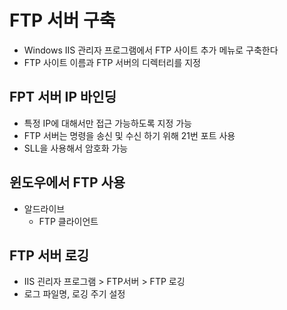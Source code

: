 # FTP 서버 구축
- Windows IIS 관리자 프로그램에서 FTP 사이트 추가 메뉴로 구축한다 
- FTP 사이트 이름과 FTP 서버의 디렉터리를 지정 

## FPT 서버 IP 바인딩
- 특정 IP에 대해서만 접근 가능하도록 지정 가능 
- FTP 서버는 명령을 송신 및 수신 하기 위해 21번 포트 사용 
- SLL을 사용해서 암호화 가능

## 윈도우에서 FTP 사용
- 알드라이브
	- FTP 클라이언트

## FTP 서버 로깅 
- IIS 괸리자 프로그램 > FTP서버 > FTP 로깅
- 로그 파일명, 로깅 주기 설정 
